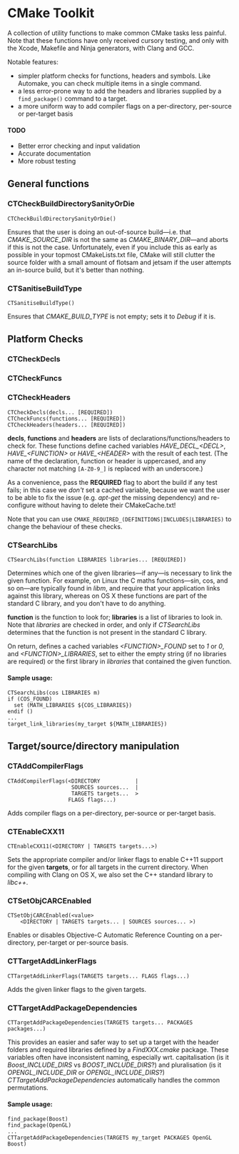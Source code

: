 # CMake Toolkit

A collection of utility functions to make common CMake tasks less painful. Note that these functions have only received cursory testing, and only with the Xcode, Makefile and Ninja generators, with Clang and GCC.

Notable features:

- simpler platform checks for functions, headers and symbols. Like Automake, you can check multiple items in a single command.
- a less error-prone way to add the headers and libraries supplied by a `find_package()` command to a target.
- a more uniform way to add compiler flags on a per-directory, per-source or per-target basis

#### TODO
- Better error checking and input validation
- Accurate documentation
- More robust testing

## General functions
### CTCheckBuildDirectorySanityOrDie
    CTCheckBuildDirectorySanityOrDie()
  
Ensures that the user is doing an out-of-source build—i.e. that *CMAKE_SOURCE_DIR* is not the same as *CMAKE_BINARY_DIR*—and aborts if this is not the case. Unfortunately, even if you include this as early as possible in your topmost CMakeLists.txt file, CMake will still clutter the source folder with a small amount of flotsam and jetsam if the user attempts an in-source build, but it's better than nothing.

### CTSanitiseBuildType
    CTSanitiseBuildType()

Ensures that *CMAKE_BUILD_TYPE* is not empty; sets it to *Debug* if it is.

## Platform Checks
### CTCheckDecls
### CTCheckFuncs
### CTCheckHeaders
    CTCheckDecls(decls... [REQUIRED])
    CTCheckFuncs(functions... [REQUIRED])
    CTCheckHeaders(headers... [REQUIRED])
  
**decls**, **functions** and **headers** are lists of declarations/functions/headers to check for. These functions define cached variables *HAVE\_DECL\_&lt;DECL&gt;*, *HAVE\_&lt;FUNCTION&gt;* or *HAVE\_&lt;HEADER&gt;* with the result of each test. (The name of the declaration, function or header is uppercased, and any character not matching `[A-Z0-9_]` is replaced with an underscore.)

As a convenience, pass the **REQUIRED** flag to abort the build if any test fails; in this case we *don't* set a cached variable, because we want the user to be able to fix the issue (e.g. *apt-get* the missing dependency) and re-configure without having to delete their CMakeCache.txt!

Note that you can use `CMAKE_REQUIRED_(DEFINITIONS|INCLUDES|LIBRARIES)` to change the behaviour of these checks. 

### CTSearchLibs
    CTSearchLibs(function LIBRARIES libraries... [REQUIRED])
  
Determines which one of the given libraries—if any—is necessary to link the given function. For example, on Linux the C maths functions—sin, cos, and so on—are typically found in *libm*, and require that your application links against this library, whereas on OS X these functions are part of the standard C library, and you don't have to do anything.

**function** is the function to look for; **libraries** is a list of libraries to look in. Note that *libraries* are checked in order, and only if *CTSearchLibs* determines that the function is not present in the standard C library.

On return, defines a cached variables *&lt;FUNCTION&gt;_FOUND* set to *1* or *0*, and *&lt;FUNCTION&gt;_LIBRARIES*, set to either the empty string (if no libraries are required) or the first library in *libraries* that contained the given function.

#### Sample usage:

    CTSearchLibs(cos LIBRARIES m)
    if (COS_FOUND)
      set (MATH_LIBRARIES ${COS_LIBRARIES})
    endif ()
    ...
    target_link_libraries(my_target ${MATH_LIBRARIES})

## Target/source/directory manipulation

### CTAddCompilerFlags
    CTAddCompilerFlags(<DIRECTORY           |
                        SOURCES sources...  |
                        TARGETS targets...  >
                       FLAGS flags...)
Adds compiler flags on a per-directory, per-source or per-target basis.

### CTEnableCXX11
    CTEnableCXX11(<DIRECTORY | TARGETS targets...>)
Sets the appropriate compiler and/or linker flags to enable C++11 support for the given **targets**, or for all targets in the current directory. When compiling with Clang on OS X, we also set the C++ standard library to *libc++*.

### CTSetObjCARCEnabled
    CTSetObjCARCEnabled(<value>  
        <DIRECTORY | TARGETS targets... | SOURCES sources... >)
Enables or disables Objective-C Automatic Reference Counting on a per-directory, per-target or per-source basis.

### CTTargetAddLinkerFlags
    CTTargetAddLinkerFlags(TARGETS targets... FLAGS flags...)
Adds the given linker flags to the given targets.

### CTTargetAddPackageDependencies
    CTTargetAddPackageDependencies(TARGETS targets... PACKAGES packages...)
This provides an easier and safer way to set up a target with the header folders and required libraries defined by a *FindXXX.cmake* package. These variables often have inconsistent naming, especially wrt. capitalisation (is it *Boost\_INCLUDE\_DIRS* vs *BOOST\_INCLUDE\_DIRS*?) and pluralisation (is it *OPENGL\_INCLUDE\_DIR* or *OPENGL\_INCLUDE\_DIRS*?) *CTTargetAddPackageDependencies* automatically handles the common permutations.

#### Sample usage:

    find_package(Boost)
    find_package(OpenGL)
    ...
    CTTargetAddPackageDependencies(TARGETS my_target PACKAGES OpenGL Boost)

